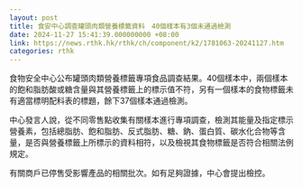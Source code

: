 ```yaml
---
layout: post
title: 食安中心調查罐頭肉類營養標籤資料　40個樣本有3個未通過檢測
date: 2024-11-27 15:41:39.000000000 +08:00
link: https://news.rthk.hk/rthk/ch/component/k2/1781063-20241127.htm
categories: rthk
---
```


食物安全中心公布罐頭肉類營養標籤專項食品調查結果。40個樣本中，兩個樣本的飽和脂肪酸或糖含量與其營養標籤上的標示值不符，另有一個樣本的食物標籤未有適當標明配料表的標題，餘下37個樣本通過檢測。

中心發言人說，從不同零售點收集有關樣本進行專項調查，檢測其能量及指定標示營養素，包括總脂肪、飽和脂肪、反式脂肪、糖、鈉、蛋白質、碳水化合物等含量，是否與營養標籤上所標示的資料相符，以及檢視其食物標籤是否符合相關法例規定。

有關商戶已停售受影響產品的相關批次。如有足夠證據，中心會提出檢控。
